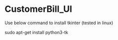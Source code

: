 # CustomerBill_UI
Use below command to install tkinter (tested in linux)

sudo apt-get install python3-tk

